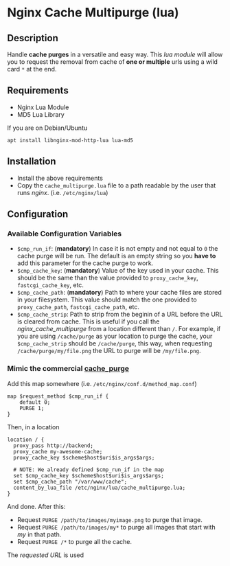 # Nginx Cache Multipurge (lua)

## Description

Handle **cache purges** in a versatile and easy way. This *lua module* will allow you to request the removal from cache of **one or multiple** urls using a wild card `*` at the end.


## Requirements

 * Nginx Lua Module
 * MD5 Lua Library
 
 If you are on Debian/Ubuntu
 
 ```
 apt install libnginx-mod-http-lua lua-md5
 ```
 
## Installation
 
* Install the above requirements
* Copy the `cache_multipurge.lua` file to a path readable by the user that runs *nginx*. (i.e. `/etc/nginx/lua`)


## Configuration

### Available Configuration Variables

* `$cmp_run_if`: (**mandatory**) In case it is not empty and not equal to `0` the cache purge will be run. The default is an empty string so you **have to** add this parameter for the cache purge to work.
* `$cmp_cache_key`: (**mandatory**) Value of the key used in your cache. This should be the same than the value provided to `proxy_cache_key`, `fastcgi_cache_key`, etc.
* `$cmp_cache_path`: (**mandatory**) Path to where your cache files are stored in your filesystem. This value should match the one provided to `proxy_cache_path`, `fastcgi_cache_path`, etc.
* `$cmp_cache_strip`: Path to strip from the beginin of a URL before the URL is cleared from cache. This is useful if you call the *nginx_cache_multipurge* from a location different than `/`. For example, if you are using `/cache/purge` as your location to purge the cache, your `$cmp_cache_strip` should be `/cache/purge`, this way, when requesting `/cache/purge/my/file.png` the URL to purge will be `/my/file.png`.

### Mimic the commercial [cache_purge](https://nginx.org/en/docs/http/ngx_http_proxy_module.html#proxy_cache_purge)

Add this map somewhere (i.e. `/etc/nginx/conf.d/method_map.conf`)

```
map $request_method $cmp_run_if {
    default 0;
    PURGE 1;
}
```

Then, in a location

```
location / {
  proxy_pass http://backend;
  proxy_cache my-awesome-cache;
  proxy_cache_key $scheme$host$uri$is_args$args;
  
  # NOTE: We already defined $cmp_run_if in the map
  set $cmp_cache_key $scheme$host$uri$is_args$args;
  set $cmp_cache_path "/var/www/cache";
  content_by_lua_file /etc/nginx/lua/cache_multipurge.lua;
}
```

And done. After this:

* Request `PURGE /path/to/images/myimage.png` to purge that image.
* Request `PURGE /path/to/images/my*` to purge all images that start with *my* in that path.
* Request `PURGE /*` to purge all the cache.




The *requested URL* is used 
